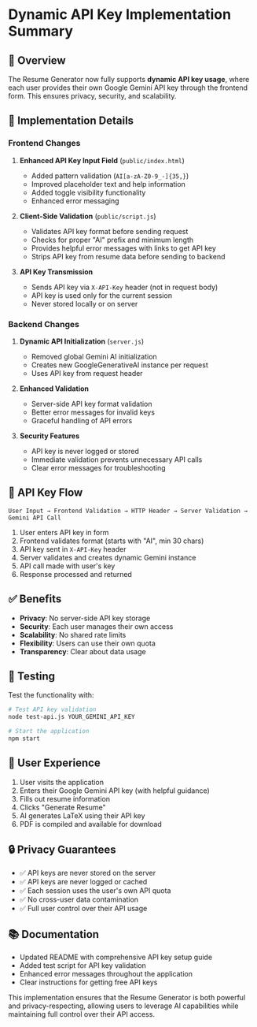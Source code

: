# Dynamic API Key Implementation Summary

## 🎯 Overview

The Resume Generator now fully supports **dynamic API key usage**, where each user provides their own Google Gemini API key through the frontend form. This ensures privacy, security, and scalability.

## 🔧 Implementation Details

### Frontend Changes

1. **Enhanced API Key Input Field** (`public/index.html`)
   - Added pattern validation (`AI[a-zA-Z0-9_-]{35,}`)
   - Improved placeholder text and help information
   - Added toggle visibility functionality
   - Enhanced error messaging

2. **Client-Side Validation** (`public/script.js`)
   - Validates API key format before sending request
   - Checks for proper "AI" prefix and minimum length
   - Provides helpful error messages with links to get API key
   - Strips API key from resume data before sending to backend

3. **API Key Transmission**
   - Sends API key via `X-API-Key` header (not in request body)
   - API key is used only for the current session
   - Never stored locally or on server

### Backend Changes

1. **Dynamic API Initialization** (`server.js`)
   - Removed global Gemini AI initialization
   - Creates new GoogleGenerativeAI instance per request
   - Uses API key from request header

2. **Enhanced Validation**
   - Server-side API key format validation
   - Better error messages for invalid keys
   - Graceful handling of API errors

3. **Security Features**
   - API key is never logged or stored
   - Immediate validation prevents unnecessary API calls
   - Clear error messages for troubleshooting

## 🔑 API Key Flow

```
User Input → Frontend Validation → HTTP Header → Server Validation → Gemini API Call
```

1. User enters API key in form
2. Frontend validates format (starts with "AI", min 30 chars)
3. API key sent in `X-API-Key` header
4. Server validates and creates dynamic Gemini instance
5. API call made with user's key
6. Response processed and returned

## ✅ Benefits

- **Privacy**: No server-side API key storage
- **Security**: Each user manages their own access
- **Scalability**: No shared rate limits
- **Flexibility**: Users can use their own quota
- **Transparency**: Clear about data usage

## 🧪 Testing

Test the functionality with:

```bash
# Test API key validation
node test-api.js YOUR_GEMINI_API_KEY

# Start the application
npm start
```

## 📝 User Experience

1. User visits the application
2. Enters their Google Gemini API key (with helpful guidance)
3. Fills out resume information
4. Clicks "Generate Resume"
5. AI generates LaTeX using their API key
6. PDF is compiled and available for download

## 🔒 Privacy Guarantees

- ✅ API keys are never stored on the server
- ✅ API keys are never logged or cached
- ✅ Each session uses the user's own API quota
- ✅ No cross-user data contamination
- ✅ Full user control over their API usage

## 📚 Documentation

- Updated README with comprehensive API key setup guide
- Added test script for API key validation
- Enhanced error messages throughout the application
- Clear instructions for getting free API keys

This implementation ensures that the Resume Generator is both powerful and privacy-respecting, allowing users to leverage AI capabilities while maintaining full control over their API access.